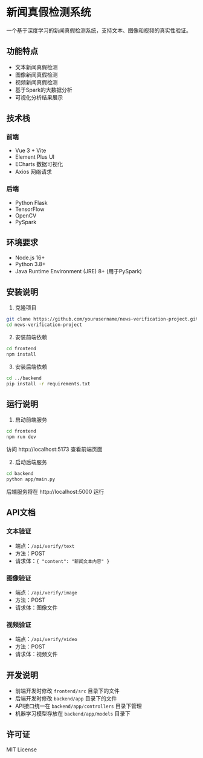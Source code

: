 # 新闻真假检测系统

一个基于深度学习的新闻真假检测系统，支持文本、图像和视频的真实性验证。

## 功能特点

- 文本新闻真假检测
- 图像新闻真假检测
- 视频新闻真假检测
- 基于Spark的大数据分析
- 可视化分析结果展示

## 技术栈

### 前端
- Vue 3 + Vite
- Element Plus UI
- ECharts 数据可视化
- Axios 网络请求

### 后端
- Python Flask
- TensorFlow
- OpenCV
- PySpark

## 环境要求

- Node.js 16+
- Python 3.8+
- Java Runtime Environment (JRE) 8+ (用于PySpark)

## 安装说明

1. 克隆项目
```bash
git clone https://github.com/yourusername/news-verification-project.git
cd news-verification-project
```

2. 安装前端依赖
```bash
cd frontend
npm install
```

3. 安装后端依赖
```bash
cd ../backend
pip install -r requirements.txt
```

## 运行说明

1. 启动前端服务
```bash
cd frontend
npm run dev
```
访问 http://localhost:5173 查看前端页面

2. 启动后端服务
```bash
cd backend
python app/main.py
```
后端服务将在 http://localhost:5000 运行

## API文档

### 文本验证
- 端点：`/api/verify/text`
- 方法：POST
- 请求体：`{ "content": "新闻文本内容" }`

### 图像验证
- 端点：`/api/verify/image`
- 方法：POST
- 请求体：图像文件

### 视频验证
- 端点：`/api/verify/video`
- 方法：POST
- 请求体：视频文件

## 开发说明

- 前端开发时修改 `frontend/src` 目录下的文件
- 后端开发时修改 `backend/app` 目录下的文件
- API接口统一在 `backend/app/controllers` 目录下管理
- 机器学习模型存放在 `backend/app/models` 目录下

## 许可证

MIT License 